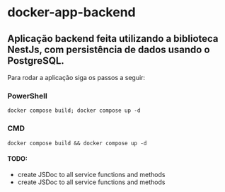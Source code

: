 # **docker-app-backend**

## Aplicação backend feita utilizando a biblioteca NestJs, com persistência de dados usando o PostgreSQL.

Para rodar a aplicação siga os passos a seguir:

### PowerShell
    docker compose build; docker compose up -d

### CMD
    docker compose build && docker compose up -d

#### TODO:
 - create JSDoc to all service functions and methods
 - create JSDoc to all service functions and methods
